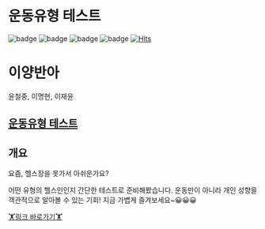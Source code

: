 # 운동유형 테스트

![badge](https://img.shields.io/github/repo-size/lmh0812/healthtype) ![badge](https://img.shields.io/github/last-commit/lmh0812/healthtype) ![badge](https://img.shields.io/github/stars/lmh0812/healthtype?style=social) ![badge](https://img.shields.io/github/watchers/lmh0812/healthtype?style=social)
[![Hits](https://hits.seeyoufarm.com/api/count/incr/badge.svg?url=https%3A%2F%2Fgithub.com%2Flmh0812%2Fhealthtype&count_bg=%2379C83D&title_bg=%23555555&icon=&icon_color=%234DEF95&title=hits&edge_flat=false)](https://hits.seeyoufarm.com)

# 이양반아

윤철중, 이명현, 이재윤

## [운동유형 테스트](https://healthtype.netlify.app/)<br/>

## 개요

요즘, 헬스장을 못가서 아쉬운가요?

어떤 유형의 헬스인인지 간단한 테스트로 준비해봤습니다. 운동만이 아니라 개인 성향을 객관적으로  알아볼 수 있는 기회! 지금 가볍게 즐겨보세요~😀😀😀

[🏋링크 바로가기🏋](https://healthtype.netlify.app/)